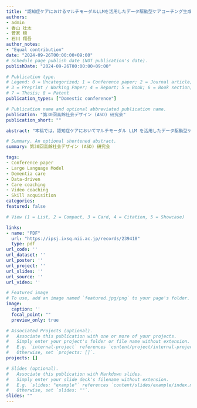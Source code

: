 ```yaml
---
title: "認知症ケアにおけるマルチモーダルLLMを活用したデータ駆動型ケアコーチング生成の検討"
authors:
- admin
- 香山 壮太
- 菅家 穣
- 石川 翔吾
author_notes:
- "Equal contribution"
date: "2024-09-26T00:00:00+09:00"
# Schedule page publish date (NOT publication's date).
publishDate: "2024-09-26T00:00:00+09:00"

# Publication type.
# Legend: 0 = Uncategorized; 1 = Conference paper; 2 = Journal article;
# 3 = Preprint / Working Paper; 4 = Report; 5 = Book; 6 = Book section;
# 7 = Thesis; 8 = Patent
publication_types: ["Domestic conference"]

# Publication name and optional abbreviated publication name.
publication: "第30回高齢社会デザイン (ASD) 研究会"
publication_short: ""

abstract: "本稿では，認知症ケアにおいてマルチモーダル LLM を活用したデータ駆動型ケアコーチング生成の手法について検討する．認知症ケアの質の向上には，経験豊富な介護者による指導が不可欠であるが，指導機会が限られていることが課題である．近年，大規模言語モデル（LLM）が注目されており，これをケアコーチングに応用することで，より効率的かつ効果的な学習支援環境を構築することを目指している．本研究では，認知症ケアの実践データをマルチモーダル LLM の入力として与えてケアコーチングを生成する枠組みを提案する．実際のケア実践ビデオに対して，マルチモーダル LLM によるコーチング生成を行い，従来の人によるコーチングと比較を行った．その結果，マルチモーダル LLM によるデータ駆動型のアプローチが認知症ケアスキルの学習において有用であることが示された．"

# Summary. An optional shortened abstract.
summary: 第30回高齢社会デザイン (ASD) 研究会

tags:
- Conference paper
- Large Language Model
- Dementia care
- Data-driven
- Care coaching
- Video coaching
- Skill acquisition
categories: 
featured: false

# View (1 = List, 2 = Compact, 3 = Card, 4 = Citation, 5 = Showcase)

links:
- name: "PDF"
  url: "https://ipsj.ixsq.nii.ac.jp/records/239418"
  type: pdf
url_code: ''
url_dataset: ''
url_poster: ''
url_project: ''
url_slides: ''
url_source: ''
url_video: ''

# Featured image
# To use, add an image named `featured.jpg/png` to your page's folder. 
image:
  caption: ''
  focal_point: ""
  preview_only: true

# Associated Projects (optional).
#   Associate this publication with one or more of your projects.
#   Simply enter your project's folder or file name without extension.
#   E.g. `internal-project` references `content/project/internal-project/index.md`.
#   Otherwise, set `projects: []`.
projects: []

# Slides (optional).
#   Associate this publication with Markdown slides.
#   Simply enter your slide deck's filename without extension.
#   E.g. `slides: "example"` references `content/slides/example/index.md`.
#   Otherwise, set `slides: ""`.
slides: ""
---
```

